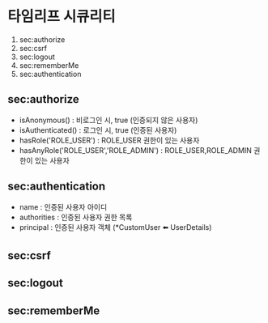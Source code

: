 # 타임리프 시큐리티
1. sec:authorize
2. sec:csrf
3. sec:logout
4. sec:rememberMe
5. sec:authentication
## sec:authorize
- isAnonymous()                         : 비로그인 시, true (인증되지 않은 사용자)
- isAuthenticated()                     : 로그인 시, true   (인증된 사용자)
- hasRole('ROLE_USER')                  : ROLE_USER 권한이 있는 사용자           
- hasAnyRole('ROLE_USER','ROLE_ADMIN')  : ROLE_USER,ROLE_ADMIN 권한이 있는 사용자
## sec:authentication
- name                                  : 인증된 사용자 아이디
- authorities                           : 인증된 사용자 권한 목록
- principal                             : 인증된 사용자 객체 (*CustomUser ⬅️ UserDetails)

## sec:csrf
## sec:logout
## sec:rememberMe